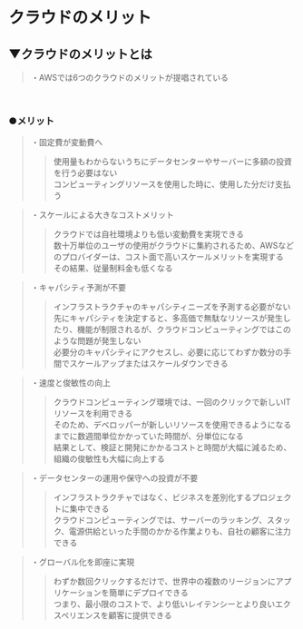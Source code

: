 # クラウドのメリット

## ▼クラウドのメリットとは
>・AWSでは6つのクラウドのメリットが提唱されている<br>
<br>

### ●メリット
>・固定費が変動費へ<br>
>>使用量もわからないうちにデータセンターやサーバーに多額の投資を行う必要はない<br>
>>コンピューティングリソースを使用した時に、使用した分だけ支払う<br>

>・スケールによる大きなコストメリット<br>
>>クラウドでは自社環境よりも低い変動費を実現できる<br>
>>数十万単位のユーザの使用がクラウドに集約されるため、AWSなどのプロバイダーは、コスト面で高いスケールメリットを実現する<br>
>>その結果、従量制料金も低くなる<br>

>・キャパシティ予測が不要<br>
>>インフラストラクチャのキャパシティニーズを予測する必要がない<br>
>>先にキャパシティを決定すると、多高価で無駄なリソースが発生したり、機能が制限されるが、クラウドコンピューティングではこのような問題が発生しない<br>
>>必要分のキャパシティにアクセスし、必要に応じてわずか数分の手間でスケールアップまたはスケールダウンできる<br>

>・速度と俊敏性の向上<br>
>>クラウドコンピューティング環境では、一回のクリックで新しいITリソースを利用できる<br>
>>そのため、デベロッパーが新しいリソースを使用できるようになるまでに数週間単位かかっていた時間が、分単位になる<br>
>>結果として、検証と開発にかかるコストと時間が大幅に減るため、組織の俊敏性も大幅に向上する<br>

>・データセンターの運用や保守への投資が不要<br>
>>インフラストラクチャではなく、ビジネスを差別化するプロジェクトに集中できる<br>
>>クラウドコンピューティングでは、サーバーのラッキング、スタック、電源供給といった手間のかかる作業よりも、自社の顧客に注力できる<br>

>・グローバル化を即座に実現<br>
>>わずか数回クリックするだけで、世界中の複数のリージョンにアプリケーションを簡単にデプロイできる<br>
>>つまり、最小限のコストで、より低いレイテンシーとより良いエクスペリエンスを顧客に提供できる<br>
<br>

